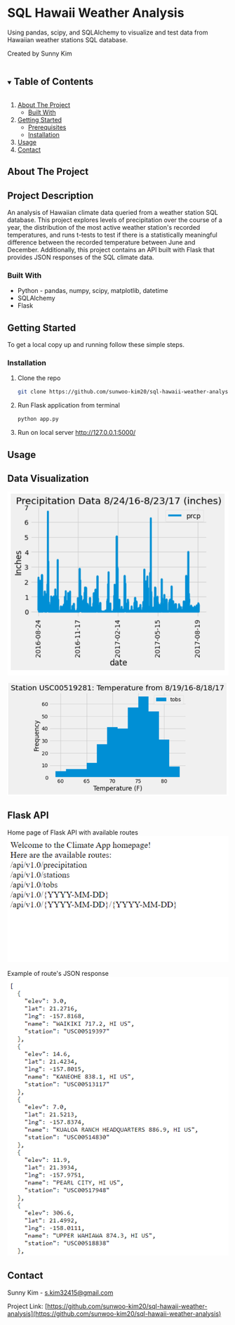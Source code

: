 # SQL Hawaii Weather Analysis
Using pandas, scipy, and SQLAlchemy to visualize and test data from Hawaiian weather stations SQL database.

Created by Sunny Kim

<!-- TABLE OF CONTENTS -->
<details open="open">
  <summary><h2 style="display: inline-block">Table of Contents</h2></summary>
  <ol>
    <li>
      <a href="#about-the-project">About The Project</a>
      <ul>
        <li><a href="#built-with">Built With</a></li>
      </ul>
    </li>
    <li>
      <a href="#getting-started">Getting Started</a>
      <ul>
        <li><a href="#prerequisites">Prerequisites</a></li>
        <li><a href="#installation">Installation</a></li>
      </ul>
    </li>
    <li><a href="#usage">Usage</a></li>
    <li><a href="#contact">Contact</a></li>
  </ol>
</details>



<!-- ABOUT THE PROJECT -->
## About The Project

## Project Description
An analysis of Hawaiian climate data queried from a weather station SQL database. This project explores levels of precipitation over the course of a year, the distribution of the most active weather station's recorded temperatures, and runs t-tests to test if there is a statistically meaningful difference between the recorded temperature between June and December. Additionally, this project contains an API built with Flask that provides JSON responses of the SQL climate data.

### Built With

* Python - pandas, numpy, scipy, matplotlib, datetime
* SQLAlchemy
* Flask



<!-- GETTING STARTED -->
## Getting Started

To get a local copy up and running follow these simple steps.

### Installation

1. Clone the repo
   ```sh
   git clone https://github.com/sunwoo-kim20/sql-hawaii-weather-analysis.git
   ```
2. Run Flask application from terminal
   ```sh
   python app.py
   ```
3. Run on local server http://127.0.0.1:5000/


<!-- USAGE EXAMPLES -->
## Usage

## Data Visualization
![Precipitation Bar Chart](https://github.com/sunwoo-kim20/sql-hawaii-weather-analysis/blob/main/docs/images/precipitation-chart.png?raw=true)


![Histogram of temperature data from most active station](https://github.com/sunwoo-kim20/sql-hawaii-weather-analysis/blob/main/docs/images/temp-histogram.png?raw=true)

## Flask API
Home page of Flask API with available routes
![Flask API Home with routes](https://github.com/sunwoo-kim20/sql-hawaii-weather-analysis/blob/main/docs/images/api-routes.png?raw=true)

Example of route's JSON response
![Stations Route response](https://github.com/sunwoo-kim20/sql-hawaii-weather-analysis/blob/main/docs/images/api-station-call.png?raw=true)



<!-- CONTACT -->
## Contact

Sunny Kim - s.kim32415@gmail.com

Project Link: [https://github.com/sunwoo-kim20/sql-hawaii-weather-analysis](https://github.com/sunwoo-kim20/sql-hawaii-weather-analysis)


